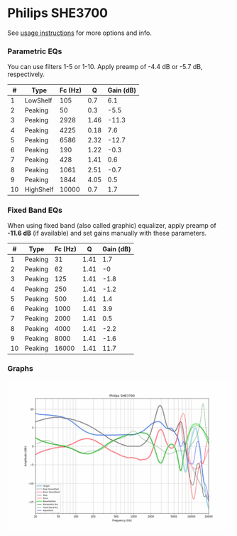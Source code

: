 # Philips SHE3700
See [usage instructions](https://github.com/jaakkopasanen/AutoEq#usage) for more options and info.

### Parametric EQs
You can use filters 1-5 or 1-10. Apply preamp of -4.4 dB or -5.7 dB, respectively.

|   # | Type      |   Fc (Hz) |    Q |   Gain (dB) |
|-----|-----------|-----------|------|-------------|
|   1 | LowShelf  |       105 | 0.7  |         6.1 |
|   2 | Peaking   |        50 | 0.3  |        -5.5 |
|   3 | Peaking   |      2928 | 1.46 |       -11.3 |
|   4 | Peaking   |      4225 | 0.18 |         7.6 |
|   5 | Peaking   |      6586 | 2.32 |       -12.7 |
|   6 | Peaking   |       190 | 1.22 |        -0.3 |
|   7 | Peaking   |       428 | 1.41 |         0.6 |
|   8 | Peaking   |      1061 | 2.51 |        -0.7 |
|   9 | Peaking   |      1844 | 4.05 |         0.5 |
|  10 | HighShelf |     10000 | 0.7  |         1.7 |

### Fixed Band EQs
When using fixed band (also called graphic) equalizer, apply preamp of **-11.6 dB** (if available) and set gains manually with these parameters.

|   # | Type    |   Fc (Hz) |    Q |   Gain (dB) |
|-----|---------|-----------|------|-------------|
|   1 | Peaking |        31 | 1.41 |         1.7 |
|   2 | Peaking |        62 | 1.41 |        -0   |
|   3 | Peaking |       125 | 1.41 |        -1.8 |
|   4 | Peaking |       250 | 1.41 |        -1.2 |
|   5 | Peaking |       500 | 1.41 |         1.4 |
|   6 | Peaking |      1000 | 1.41 |         3.9 |
|   7 | Peaking |      2000 | 1.41 |         0.5 |
|   8 | Peaking |      4000 | 1.41 |        -2.2 |
|   9 | Peaking |      8000 | 1.41 |        -1.6 |
|  10 | Peaking |     16000 | 1.41 |        11.7 |

### Graphs
![](./Philips%20SHE3700.png)
